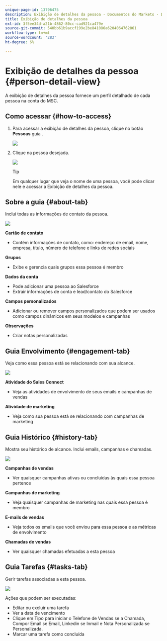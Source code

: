 ```yaml
---
unique-page-id: 13796475
description: Exibição de detalhes da pessoa - Documentos do Marketo - Documentação do produto
title: Exibição de detalhes da pessoa
exl-id: 3f5ee34d-a21b-4862-80cc-cad921ca479e
source-git-commit: 540bb61b9accf199e2be841086a6204064762861
workflow-type: tm+mt
source-wordcount: '283'
ht-degree: 6%

---
```


# Exibição de detalhes da pessoa {#person-detail-view}

A exibição de detalhes da pessoa fornece um perfil detalhado de cada pessoa na conta do MSC.

## Como acessar {#how-to-access}

1. Para acessar a exibição de detalhes da pessoa, clique no botão **Pessoas** guia .

   ![](assets/person-detail-view-1.png)

1. Clique na pessoa desejada.

   ![](assets/person-detail-view-2.png)

   >[!TIP]
   >
   >Em qualquer lugar que veja o nome de uma pessoa, você pode clicar nele e acessar a Exibição de detalhes da pessoa.

## Sobre a guia {#about-tab}

Inclui todas as informações de contato da pessoa.

![](assets/person-detail-view-3.png)

**Cartão de contato**

* Contém informações de contato, como: endereço de email, nome, empresa, título, número de telefone e links de redes sociais

**Grupos**

* Exibe e gerencia quais grupos essa pessoa é membro

**Dados da conta**

* Pode adicionar uma pessoa ao Salesforce
* Extrair informações de conta e lead/contato do Salesforce

**Campos personalizados**

* Adicionar ou remover campos personalizados que podem ser usados como campos dinâmicos em seus modelos e campanhas

**Observações**

* Criar notas personalizadas

## Guia Envolvimento {#engagement-tab}

Veja como essa pessoa está se relacionando com sua alcance.

![](assets/person-detail-view-4.png)

**Atividade do Sales Connect**

* Veja as atividades de envolvimento de seus emails e campanhas de vendas

**Atividade de marketing**

* Veja como sua pessoa está se relacionando com campanhas de marketing

## Guia Histórico {#history-tab}

Mostra seu histórico de alcance. Inclui emails, campanhas e chamadas.

![](assets/person-detail-view-5.png)

**Campanhas de vendas**

* Ver quaisquer campanhas ativas ou concluídas às quais essa pessoa pertence

**Campanhas de marketing**

* Veja quaisquer campanhas de marketing nas quais essa pessoa é membro

**E-mails de vendas**

* Veja todos os emails que você enviou para essa pessoa e as métricas de envolvimento

**Chamadas de vendas**

* Ver quaisquer chamadas efetuadas a esta pessoa

## Guia Tarefas {#tasks-tab}

Gerir tarefas associadas a esta pessoa.

![](assets/person-detail-view-6.png)

Ações que podem ser executadas:

* Editar ou excluir uma tarefa
* Ver a data de vencimento
* Clique em Tipo para iniciar o Telefone de Vendas se a Chamada, Compor Email se Email, Linkedin se Inmail e Nota Personalizada se Personalizada.
* Marcar uma tarefa como concluída
